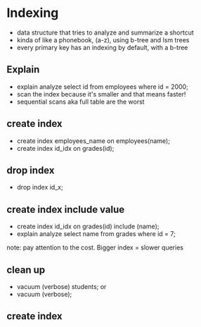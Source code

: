 # Indexing

- data structure that tries to analyze and summarize a shortcut
- kinda of like a phonebook, (a-z), using b-tree and lsm trees
- every primary key has an indexing by default, with a b-tree

## Explain

- explain analyze select id from employees where id = 2000;
- scan the index because it's smaller and that means faster!
- sequential scans aka full table are the worst

## create index

- create index employees_name on employees(name);
- create index id_idx on grades(id);

## drop index

- drop index id_x;

## create index include value

- create index id_idx on grades(id) include (name);
- explain analyze select name from grades where id = 7;

note: pay attention to the cost. Bigger index = slower queries

## clean up

- vacuum (verbose) students;
or
- vacuum (verbose);

## create index 